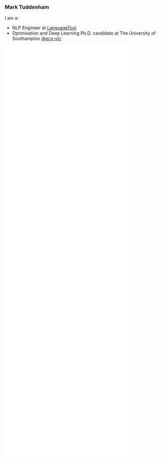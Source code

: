### Mark Tuddenham

I am a:
- NLP Engineer at [LanguageTool](languagetool.org)
- Optimisation and Deep Learning Ph.D. candidate at The University of Southampton [@ecs-vlc](https://github.com/ecs-vlc)

<!--Projects:-->
<!-- <div align="center">
<img src="https://github-readme-stats.vercel.app/api?username=marktuddenham&show_icons=true&theme=tokyonight" alt="Mark Tuddenham GitHub stats"><br>
<img src="https://github-readme-stats.vercel.app/api/top-langs/?username=marktuddenham&layout=compact&theme=tokyonight" alt="Top Languages"><br>
<img src="https://github-readme-streak-stats.herokuapp.com?user=marktuddenham&theme=tokyonight&date_format=M%20j%5B%2C%20Y%5D" alt="Github Streak stats">
</div> -->

<img src="/github-metrics.svg" alt="Metrics" width="400">
<!-- 
![Metrics](https://metrics.lecoq.io/MarkTuddenham?template=classic&languages=1&stars=1&code=1&achievements=1&lines=1&pagespeed=1&base.indepth=false&languages.limit=8&languages.threshold=0%25&languages.other=false&languages.colors=github&languages.sections=most-used&languages.indepth=false&languages.analysis.timeout=15&languages.categories=markup%2C%20programming&languages.recent.categories=markup%2C%20programming&languages.recent.load=300&languages.recent.days=14&stars.limit=4&code.lines=12&code.load=400&code.days=7&code.visibility=public&code.skipped=marktuddenham&achievements.threshold=C&achievements.secrets=true&achievements.display=compact&achievements.limit=0&pagespeed.url=.user.website&pagespeed.detailed=false&pagespeed.screenshot=false&config.timezone=Europe%2FLondon) -->

<!--
- 🔭 I’m currently working on ...
- 🌱 I’m currently learning ...
- ⚡ Fun fact: ...
-->
